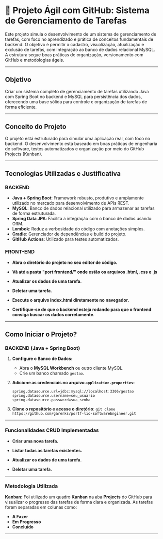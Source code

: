 # 📌 Projeto Ágil com GitHub: Sistema de Gerenciamento de Tarefas

Este projeto simula o desenvolvimento de um sistema de gerenciamento de tarefas, com foco no aprendizado e prática de conceitos fundamentais de backend. O objetivo é permitir o cadastro, visualização, atualização e exclusão de tarefas, com integração ao banco de dados relacional MySQL. A estrutura segue boas práticas de organização, versionamento com GitHub e metodologias ágeis.

---

## Objetivo

Criar um sistema completo de gerenciamento de tarefas utilizando Java com Spring Boot no backend e MySQL para persistência dos dados, oferecendo uma base sólida para controle e organização de tarefas de forma eficiente.

---

## Conceito do Projeto

O projeto está estruturado para simular uma aplicação real, com foco no backend. O desenvolvimento está baseado em boas práticas de engenharia de software, testes automatizados e organização por meio do GitHub Projects (Kanban).

---

## Tecnologias Utilizadas e Justificativa

### BACKEND

- **Java + Spring Boot**: Framework robusto, produtivo e amplamente utilizado no mercado para desenvolvimento de APIs REST.
- **MySQL**: Banco de dados relacional utilizado para armazenar as tarefas de forma estruturada.
- **Spring Data JPA**: Facilita a integração com o banco de dados usando ORM.
- **Lombok**: Reduz a verbosidade do código com anotações simples.
- **Gradle**: Gerenciador de dependências e build do projeto.
- **GitHub Actions**: Utilizado para testes automatizados.

### FRONT-END

- **Abra o diretório do projeto no seu editor de código.**

- **Vá até a pasta "port frontend/" onde estão os arquivos .html, .css e .js**

- **Atualizar os dados de uma tarefa.**

- **Deletar uma tarefa.**

- **Execute o arquivo index.html diretamente no navegador.**

- **Certifique-se de que o backend esteja rodando para que o frontend consiga buscar os dados corretamente.**

---

## Como Iniciar o Projeto?

### BACKEND (Java + Spring Boot)

1. **Configure o Banco de Dados:**
   - Abra o **MySQL Workbench** ou outro cliente MySQL.
   - Crie um banco chamado `gestao`.

2. **Adicione as credenciais no arquivo `application.properties`:**
   ```properties
   spring.datasource.url=jdbc:mysql://localhost:3306/gestao
   spring.datasource.username=seu_usuario
   spring.datasource.password=sua_senha

3. **Clone o repositório e acesse o diretório:**
   `git clone https://github.com/garenks/portf-lio-softwareEngineer.git`

---

### Funcionalidades CRUD Implementadas
- **Criar uma nova tarefa.**

- **Listar todas as tarefas existentes.**

- **Atualizar os dados de uma tarefa.**

- **Deletar uma tarefa.**

---

### Metodologia Utilizada
**Kanban:**
Foi utilizado um quadro **Kanban** na aba **Projects** do GitHub para visualizar o progresso das tarefas de forma clara e organizada. As tarefas foram separadas em colunas como:
- **A Fazer**
- **Em Progresso**
- **Concluído**
---

